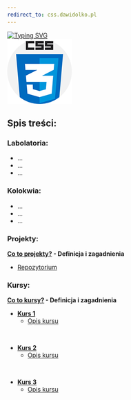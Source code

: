 ```yaml
---
redirect_to: css.dawidolko.pl
---
```


[![Typing SVG](https://readme-typing-svg.herokuapp.com?font=Fira+Code&weight=500&size=40&pause=1000&color=000000&width=600&height=100&lines=J%C4%99zyk+CSS)](https://git.io/typing-svg)
<br>![CSS](css.png)

## Spis treści:

### Labolatoria:
- ...
- ...
- ...

### Kolokwia: 
- ...
- ...
- ...

### Projekty:
**[Co to projekty?](projects/README.md) - Definicja i zagadnienia**
 - [Repozytorium](https://github.com/dawidolko/Programming-CSS/tree/main/projects)


### Kursy:

**[Co to kursy?](Courses/README.md) - Definicja i zagadnienia**
- **[Kurs 1](https://github.com/dawidolko/Programming-CSS/tree/main/Courses/Course1)**
  - [Opis kursu](Courses/Course1/README.md)

<br>
  
- **[Kurs 2](https://github.com/dawidolko/Programming-CSS/tree/main/Courses/Course2)**
  - [Opis kursu](Courses/Course2/README.md)

<br>
  
- **[Kurs 3](https://github.com/dawidolko/Programming-CSS/tree/main/Courses/Course3)**
  - [Opis kursu](Courses/Course3/README.md)



